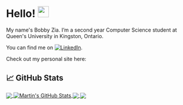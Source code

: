 <!-- More info, tips and tricks for making GitHub Profile README can be found in my article at https://towardsdatascience.com/build-a-stunning-readme-for-your-github-profile-9b80434fe5d7 -->



# Hello! <img src="https://raw.githubusercontent.com/MartinHeinz/MartinHeinz/master/wave.gif" width="30px">

My name's Bobby Zia. I’m a second year Computer Science student at Queen's University in Kingston, Ontario. 

You can find me on [![LinkedIn][3.2]][3].

Check out my personal site here: <p href="bzia.github.io" ></p>



## &#x1f4c8; GitHub Stats

<a href="https://github.com/bzia/bzia">
  <img align="center" src="https://github-readme-stats.vercel.app/api/top-langs/?username=bzia&hide=java,html&title_color=ffffff&text_color=c9cacc&icon_color=2bbc8a&bg_color=1d1f21" />
</a>
<a href="https://github.com/bzia/bzia">
  <img align="center" src="https://github-readme-stats.vercel.app/api?username=bzia&show_icons=true&line_height=27&count_private=true&title_color=ffffff&text_color=c9cacc&icon_color=2bbc8a&bg_color=1d1f21" alt="Martin's GitHub Stats" />
</a>

<a href="https://github.com/bzia/Tradr">
  <img align="center" src="https://github-readme-stats.vercel.app/api/pin/?username=bzia&repo=Tradr&title_color=ffffff&text_color=c9cacc&icon_color=2bbc8a&bg_color=1d1f21" />
</a>


<a href="https://github.com/bzia/StoreFront">
  <img align="center" src="https://github-readme-stats.vercel.app/api/pin/?username=bzia&repo=StoreFront&title_color=ffffff&text_color=c9cacc&icon_color=2bbc8a&bg_color=1d1f21" />
</a>    

<!-- links to social media icons -->

<!-- icons with padding -->


[2.1]: http://i.imgur.com/0o48UoR.png (github icon with padding)

<!-- icons without padding -->


[2.2]: http://i.imgur.com/9I6NRUm.png (github icon without padding)
[3.2]: https://raw.githubusercontent.com/MartinHeinz/MartinHeinz/master/linkedin-3-16.png (LinkedIn icon without padding)


<!-- links to your social media accounts -->

[2]: https://github.com/bzia
[3]: https://www.linkedin.com/in/baberzia/


<!-- Resources -->
<!-- Icons: https://simpleicons.org/ -->
<!-- GitHub Stats: https://github.com/anuraghazra/github-readme-stats -->
<!-- Emojis: https://emojipedia.org/emoji/ -->
<!-- HTML Emojis: https://www.fileformat.info/index.htm -->
<!-- Shields: https://shields.io/ -->
<!-- Awesome GitHub Profile README: https://github.com/abhisheknaiidu/awesome-github-profile-readme -->
